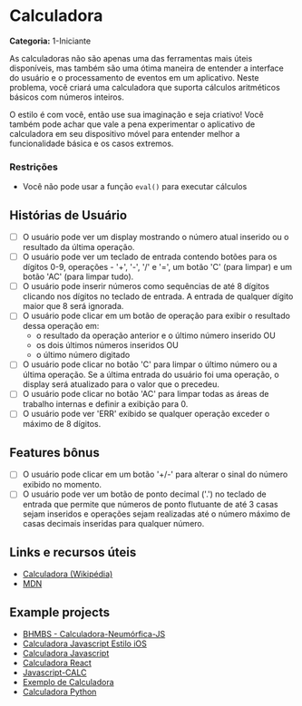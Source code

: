 # Calculadora

**Categoria:** 1-Iniciante

As calculadoras não são apenas uma das ferramentas mais úteis disponíveis, mas também são uma ótima maneira de entender a interface do usuário e o processamento de eventos em um aplicativo. Neste problema, você criará uma calculadora que suporta cálculos aritméticos básicos com números inteiros. 

O estilo é com você, então use sua imaginação e seja criativo! Você também pode achar que vale a pena experimentar o aplicativo de calculadora em seu dispositivo móvel para entender melhor a funcionalidade básica e os casos extremos.

### Restrições

- Você não pode usar a função `eval()` para executar cálculos

## Histórias de Usuário

-   [ ] O usuário pode ver um display mostrando o número atual inserido ou o resultado da última operação.
-   [ ] O usuário pode ver um teclado de entrada contendo botões para os dígitos 0-9, operações - '+', '-', '/' e '=', um botão 'C' (para limpar) e um botão 'AC' (para limpar tudo).
-   [ ] O usuário pode inserir números como sequências de até 8 dígitos clicando nos dígitos no teclado de entrada. A entrada de qualquer dígito maior que 8 será ignorada.
-   [ ] O usuário pode clicar em um botão de operação para exibir o resultado dessa operação em:
    * o resultado da operação anterior e o último número inserido OU
    * os dois últimos números inseridos OU
    * o último número digitado
-   [ ] O usuário pode clicar no botão 'C' para limpar o último número ou a última operação. Se a última entrada do usuário foi uma operação, o display será atualizado para o valor que o precedeu.
-   [ ] O usuário pode clicar no botão 'AC' para limpar todas as áreas de trabalho internas e definir a exibição para 0.
-   [ ] O usuário pode ver 'ERR' exibido se qualquer operação exceder o máximo de 8 dígitos.

## Features bônus

-   [ ] O usuário pode clicar em um botão '+/-' para alterar o sinal do número exibido no momento.
-   [ ] O usuário pode ver um botão de ponto decimal ('.') no teclado de entrada que permite que números de ponto flutuante de até 3 casas sejam inseridos e operações sejam realizadas até o número máximo de casas decimais inseridas para qualquer número.

## Links e recursos úteis

- [Calculadora (Wikipédia)](https://en.wikipedia.org/wiki/Calculator)
- [MDN](https://developer.mozilla.org/en-US/)

## Example projects

- [BHMBS - Calculadora-Neumórfica-JS](https://barhouum7.github.io/JS-Neumorphic-Calc.github.io/)
- [Calculadora Javascript Estilo iOS](https://codepen.io/ssmkhrj/full/jOWBQqO)
- [Calculadora Javascript](https://codepen.io/giana/pen/GJMBEv)
- [Calculadora React](https://codepen.io/mjijackson/pen/xOzyGX)
- [Javascript-CALC](https://github.com/x0uter/javascript-calc)
- [Exemplo de Calculadora](https://sevlasnog.github.io/sample-calculator)
- [Calculadora Python](https://github.com/kana800/Side-Projects/tree/master/1-Beginner/calculator)